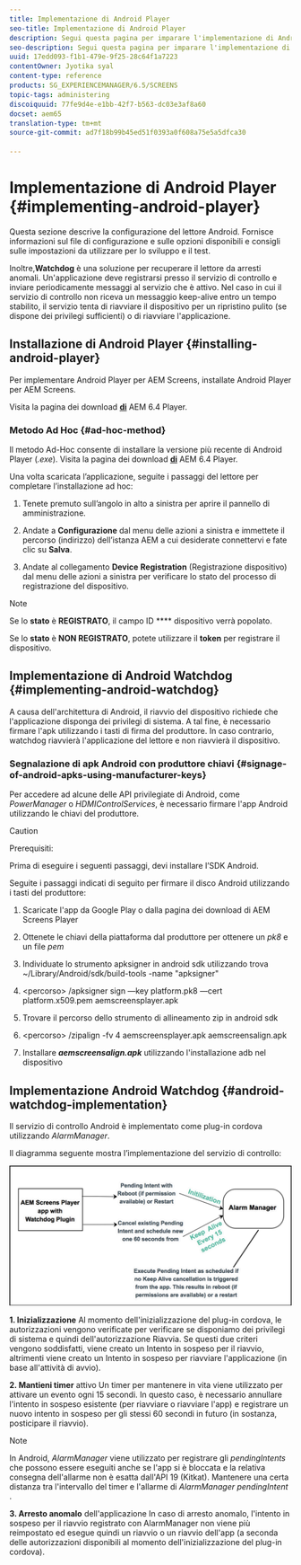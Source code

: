 ```yaml
---
title: Implementazione di Android Player
seo-title: Implementazione di Android Player
description: Segui questa pagina per imparare l'implementazione di Android Watchdog, una soluzione per recuperare il lettore da arresti anomali.
seo-description: Segui questa pagina per imparare l'implementazione di Android Watchdog, una soluzione per recuperare il lettore da arresti anomali.
uuid: 17edd093-f1b1-479e-9f25-28c64f1a7223
contentOwner: Jyotika syal
content-type: reference
products: SG_EXPERIENCEMANAGER/6.5/SCREENS
topic-tags: administering
discoiquuid: 77fe9d4e-e1bb-42f7-b563-dc03e3af8a60
docset: aem65
translation-type: tm+mt
source-git-commit: ad7f18b99b45ed51f0393a0f608a75e5a5dfca30

---
```



# Implementazione di Android Player {#implementing-android-player}

Questa sezione descrive la configurazione del lettore Android. Fornisce informazioni sul file di configurazione e sulle opzioni disponibili e consigli sulle impostazioni da utilizzare per lo sviluppo e il test.

Inoltre,**Watchdog** è una soluzione per recuperare il lettore da arresti anomali. Un'applicazione deve registrarsi presso il servizio di controllo e inviare periodicamente messaggi al servizio che è attivo. Nel caso in cui il servizio di controllo non riceva un messaggio keep-alive entro un tempo stabilito, il servizio tenta di riavviare il dispositivo per un ripristino pulito (se dispone dei privilegi sufficienti) o di riavviare l'applicazione.

## Installazione di Android Player {#installing-android-player}

Per implementare Android Player per AEM Screens, installate Android Player per AEM Screens.

Visita la pagina dei download [**di**](https://download.macromedia.com/screens/) AEM 6.4 Player.

### Metodo Ad Hoc {#ad-hoc-method}

Il metodo Ad-Hoc consente di installare la versione più recente di Android Player (*.exe*). Visita la pagina dei download [**di**](https://download.macromedia.com/screens/) AEM 6.4 Player.

Una volta scaricata l’applicazione, seguite i passaggi del lettore per completare l’installazione ad hoc:

1. Tenete premuto sull’angolo in alto a sinistra per aprire il pannello di amministrazione.
1. Andate a **Configurazione** dal menu delle azioni a sinistra e immettete il percorso (indirizzo) dell’istanza AEM a cui desiderate connettervi e fate clic su **Salva**.

1. Andate al collegamento **Device** **Registration** (Registrazione dispositivo) dal menu delle azioni a sinistra per verificare lo stato del processo di registrazione del dispositivo.

>[!NOTE]
>
>Se lo **stato** è **REGISTRATO**, il campo ID **** dispositivo verrà popolato.
>
>Se lo **stato** è **NON REGISTRATO**, potete utilizzare il **token** per registrare il dispositivo.

## Implementazione di Android Watchdog {#implementing-android-watchdog}

A causa dell'architettura di Android, il riavvio del dispositivo richiede che l'applicazione disponga dei privilegi di sistema. A tal fine, è necessario firmare l'apk utilizzando i tasti di firma del produttore. In caso contrario, watchdog riavvierà l'applicazione del lettore e non riavvierà il dispositivo.

### Segnalazione di apk Android con produttore chiavi {#signage-of-android-apks-using-manufacturer-keys}

Per accedere ad alcune delle API privilegiate di Android, come *PowerManager* o *HDMIControlServices*, è necessario firmare l'app Android utilizzando le chiavi del produttore.

>[!CAUTION]
>
>Prerequisiti:
>
>Prima di eseguire i seguenti passaggi, devi installare l’SDK Android.

Seguite i passaggi indicati di seguito per firmare il disco Android utilizzando i tasti del produttore:

1. Scaricate l'app da Google Play o dalla pagina dei download [](https://download.macromedia.com/screens/) di AEM Screens Player
1. Ottenete le chiavi della piattaforma dal produttore per ottenere un *pk8* e un file *pem*

1. Individuate lo strumento apksigner in android sdk utilizzando trova ~/Library/Android/sdk/build-tools -name "apksigner"
1. &lt;percorso&gt; /apksigner sign —key platform.pk8 —cert platform.x509.pem aemscreensplayer.apk
1. Trovare il percorso dello strumento di allineamento zip in android sdk
1. &lt;percorso&gt; /zipalign -fv 4 aemscreensplayer.apk aemscreensalign.apk
1. Installare ***aemscreensalign.apk*** utilizzando l'installazione adb nel dispositivo

## Implementazione Android Watchdog {#android-watchdog-implementation}

Il servizio di controllo Android è implementato come plug-in cordova utilizzando *AlarmManager*.

Il diagramma seguente mostra l’implementazione del servizio di controllo:

![chlimage_1-31](assets/chlimage_1-31.png)

**1. Inizializzazione** Al momento dell'inizializzazione del plug-in cordova, le autorizzazioni vengono verificate per verificare se disponiamo dei privilegi di sistema e quindi dell'autorizzazione Riavvia. Se questi due criteri vengono soddisfatti, viene creato un Intento in sospeso per il riavvio, altrimenti viene creato un Intento in sospeso per riavviare l'applicazione (in base all'attività di avvio).

**2. Mantieni timer** attivo Un timer per mantenere in vita viene utilizzato per attivare un evento ogni 15 secondi. In questo caso, è necessario annullare l'intento in sospeso esistente (per riavviare o riavviare l'app) e registrare un nuovo intento in sospeso per gli stessi 60 secondi in futuro (in sostanza, posticipare il riavvio).

>[!NOTE]
>
>In Android, *AlarmManager* viene utilizzato per registrare gli *pendingIntents* che possono essere eseguiti anche se l'app si è bloccata e la relativa consegna dell'allarme non è esatta dall'API 19 (Kitkat). Mantenere una certa distanza tra l'intervallo del timer e l'allarme di *AlarmManager* *pendingIntent* .

**3. Arresto anomalo** dell'applicazione In caso di arresto anomalo, l'intento in sospeso per il riavvio registrato con AlarmManager non viene più reimpostato ed esegue quindi un riavvio o un riavvio dell'app (a seconda delle autorizzazioni disponibili al momento dell'inizializzazione del plug-in cordova).
